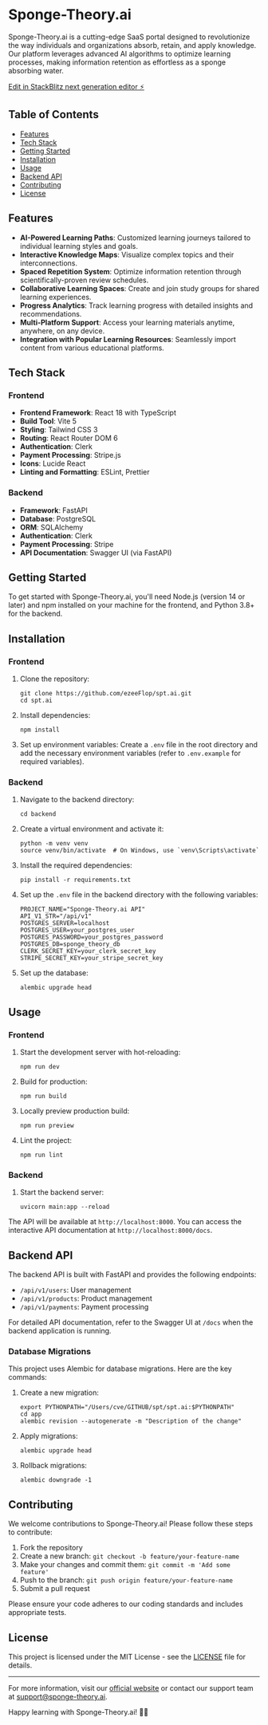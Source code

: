 # Sponge-Theory.ai

Sponge-Theory.ai is a cutting-edge SaaS portal designed to revolutionize the way individuals and organizations absorb, retain, and apply knowledge. Our platform leverages advanced AI algorithms to optimize learning processes, making information retention as effortless as a sponge absorbing water.

[Edit in StackBlitz next generation editor ⚡️](https://stackblitz.com/~/github.com/ezeeFlop/spt.ai)

## Table of Contents

- [Features](#features)
- [Tech Stack](#tech-stack)
- [Getting Started](#getting-started)
- [Installation](#installation)
- [Usage](#usage)
- [Backend API](#backend-api)
- [Contributing](#contributing)
- [License](#license)

## Features

- **AI-Powered Learning Paths**: Customized learning journeys tailored to individual learning styles and goals.
- **Interactive Knowledge Maps**: Visualize complex topics and their interconnections.
- **Spaced Repetition System**: Optimize information retention through scientifically-proven review schedules.
- **Collaborative Learning Spaces**: Create and join study groups for shared learning experiences.
- **Progress Analytics**: Track learning progress with detailed insights and recommendations.
- **Multi-Platform Support**: Access your learning materials anytime, anywhere, on any device.
- **Integration with Popular Learning Resources**: Seamlessly import content from various educational platforms.

## Tech Stack

### Frontend
- **Frontend Framework**: React 18 with TypeScript
- **Build Tool**: Vite 5
- **Styling**: Tailwind CSS 3
- **Routing**: React Router DOM 6
- **Authentication**: Clerk
- **Payment Processing**: Stripe.js
- **Icons**: Lucide React
- **Linting and Formatting**: ESLint, Prettier

### Backend
- **Framework**: FastAPI
- **Database**: PostgreSQL
- **ORM**: SQLAlchemy
- **Authentication**: Clerk
- **Payment Processing**: Stripe
- **API Documentation**: Swagger UI (via FastAPI)

## Getting Started

To get started with Sponge-Theory.ai, you'll need Node.js (version 14 or later) and npm installed on your machine for the frontend, and Python 3.8+ for the backend.

## Installation

### Frontend

1. Clone the repository:
   ```
   git clone https://github.com/ezeeFlop/spt.ai.git
   cd spt.ai
   ```

2. Install dependencies:
   ```
   npm install
   ```

3. Set up environment variables:
   Create a `.env` file in the root directory and add the necessary environment variables (refer to `.env.example` for required variables).

### Backend

1. Navigate to the backend directory:
   ```
   cd backend
   ```

2. Create a virtual environment and activate it:
   ```
   python -m venv venv
   source venv/bin/activate  # On Windows, use `venv\Scripts\activate`
   ```

3. Install the required dependencies:
   ```
   pip install -r requirements.txt
   ```

4. Set up the `.env` file in the backend directory with the following variables:
   ```
   PROJECT_NAME="Sponge-Theory.ai API"
   API_V1_STR="/api/v1"
   POSTGRES_SERVER=localhost
   POSTGRES_USER=your_postgres_user
   POSTGRES_PASSWORD=your_postgres_password
   POSTGRES_DB=sponge_theory_db
   CLERK_SECRET_KEY=your_clerk_secret_key
   STRIPE_SECRET_KEY=your_stripe_secret_key
   ```

5. Set up the database:
   ```
   alembic upgrade head
   ```

## Usage

### Frontend

1. Start the development server with hot-reloading:
   ```
   npm run dev
   ```

2. Build for production:
   ```
   npm run build
   ```

3. Locally preview production build:
   ```
   npm run preview
   ```

4. Lint the project:
   ```
   npm run lint
   ```

### Backend

1. Start the backend server:
   ```
   uvicorn main:app --reload
   ```

The API will be available at `http://localhost:8000`. You can access the interactive API documentation at `http://localhost:8000/docs`.

## Backend API

The backend API is built with FastAPI and provides the following endpoints:

- `/api/v1/users`: User management
- `/api/v1/products`: Product management
- `/api/v1/payments`: Payment processing

For detailed API documentation, refer to the Swagger UI at `/docs` when the backend application is running.

### Database Migrations

This project uses Alembic for database migrations. Here are the key commands:

1. Create a new migration:
   ```
   export PYTHONPATH="/Users/cve/GITHUB/spt/spt.ai:$PYTHONPATH"
   cd app
   alembic revision --autogenerate -m "Description of the change"
   ```

2. Apply migrations:
   ```
   alembic upgrade head
   ```

3. Rollback migrations:
   ```
   alembic downgrade -1
   ```

## Contributing

We welcome contributions to Sponge-Theory.ai! Please follow these steps to contribute:

1. Fork the repository
2. Create a new branch: `git checkout -b feature/your-feature-name`
3. Make your changes and commit them: `git commit -m 'Add some feature'`
4. Push to the branch: `git push origin feature/your-feature-name`
5. Submit a pull request

Please ensure your code adheres to our coding standards and includes appropriate tests.

## License

This project is licensed under the MIT License - see the [LICENSE](LICENSE) file for details.

---

For more information, visit our [official website](https://www.sponge-theory.ai) or contact our support team at support@sponge-theory.ai.

Happy learning with Sponge-Theory.ai! 🧽🧠
